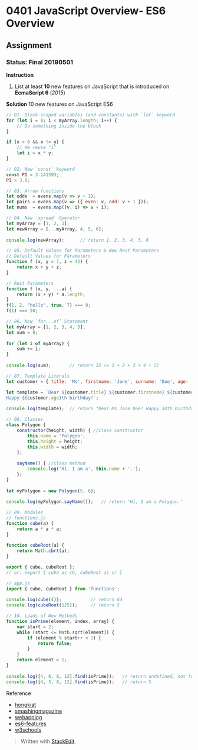 # 0401 JavaScript Overview- ES6 Overview
## Assignment
### Status: Final 20190501

**Instruction**
 1. List at least **10** new features on JavaScript that is introduced on **EcmaScript 6** (*2015*)

**Solution**
10 new features on JavaScript ES6

```JavaScript
// 01. Block-scoped variables (and constants) with `let` keyword
for (let i = 0; i < myArray.length; i++) {
	// Do something inside the block
}

if (x > 0 && x != y) {
	// We reuse "i"
	let i = x * y;
}

// 02. New `const` keyword
const PI = 3.141593;
PI > 3.0;

// 03. Arrow functions
let odds  = evens.map(v => v + 1);
let pairs = evens.map(v => ({ even: v, odd: v + 1 }));
let nums  = evens.map((v, i) => v + i);

// 04. New `spread` Operator
let myArray = [1, 2, 3];
let newArray = [...myArray, 4, 5, 6];
 
console.log(newArray);		// return 1, 2, 3, 4, 5, 6

// 05. Default Values for Parameters & New Rest Parameters
// Default Values for Parameters
function f (x, y = 7, z = 42) {
	return x + y + z;
}

// Rest Parameters
function f (x, y, ...a) {
	return (x + y) * a.length;
}
f(1, 2, "hello", true, 7) === 9;
f(1) === 50;

// 06. New `for...of` Statement
let myArray = [1, 2, 3, 4, 5];
let sum = 0;
 
for (let i of myArray) {
	sum += i;
}
 
console.log(sum);		// return 15 (= 1 + 2 + 3 + 4 + 5) 

// 07. Template Literals
let customer = { title: 'Ms', firstname: 'Jane', surname: 'Doe', age: '34' };

let template = `Dear ${customer.title} ${customer.firstname} ${customer.surname}! 
Happy ${customer.age}th birthday!`;
 
console.log(template); 	// return "Dear Ms Jane Doe! Happy 34th birthday!"

// 08. Classes
class Polygon {
	constructor(height, width) { //class constructor
		this.name = 'Polygon';
		this.height = height;
		this.width = width;
	};
 
	sayName() { //class method
		console.log('Hi, I am a', this.name + '.');
	};
}
 
let myPolygon = new Polygon(5, 6);
 
console.log(myPolygon.sayName());   // return "Hi, I am a Polygon."

// 09. Modules
// functions.js
function cube(a) {
	return a * a * a;
}
 
function cubeRoot(a) {
	return Math.cbrt(a);
}

export { cube, cubeRoot };
// or: export { cube as cb, cubeRoot as cr }

// app.js
import { cube, cubeRoot } from 'functions';
 
console.log(cube(4));			// return 64
console.log(cubeRoot(125));		// return 5

// 10. Loads of New Methods
function isPrime(element, index, array) {
	var start = 2;
	while (start <= Math.sqrt(element)) {
		if (element % start++ < 1) {
			return false;
		}
	}
	return element > 1;
}
 
console.log([4, 6, 8, 12].find(isPrime));	// return undefined, not found
console.log([4, 5, 8, 12].find(isPrime));	// return 5
```

Reference
 - [hongkiat](https://www.hongkiat.com/blog/ecmascript-6/)
 - [smashingmagazine](https://www.smashingmagazine.com/2015/10/es6-whats-new-next-version-javascript/)
 - [webapplog](https://webapplog.com/es6/)
 - [es6-features](http://es6-features.org)
 - [w3schools](https://www.w3schools.com/js/js_es6.asp)

> Written with [StackEdit](https://stackedit.io/).